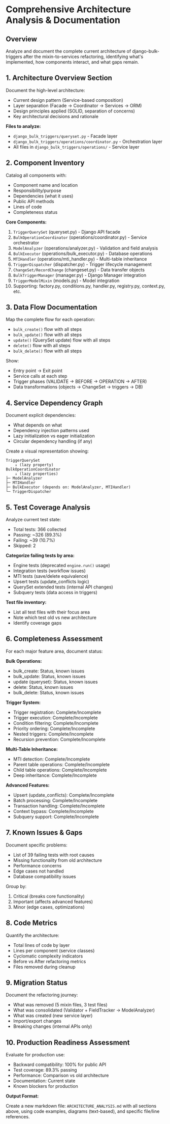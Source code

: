 <!-- fd8551f9-6b38-4361-8025-18910fbcb66b 089d190f-7f2a-42e0-8952-cb412f742319 -->
# Comprehensive Architecture Analysis & Documentation

## Overview

Analyze and document the complete current architecture of django-bulk-triggers after the mixin-to-services refactoring, identifying what's implemented, how components interact, and what gaps remain.

## 1. Architecture Overview Section

Document the high-level architecture:

- Current design pattern (Service-based composition)
- Layer separation (Facade → Coordinator → Services → ORM)
- Design principles applied (SOLID, separation of concerns)
- Key architectural decisions and rationale

**Files to analyze:**

- `django_bulk_triggers/queryset.py` - Facade layer
- `django_bulk_triggers/operations/coordinator.py` - Orchestration layer
- All files in `django_bulk_triggers/operations/` - Service layer

## 2. Component Inventory

Catalog all components with:

- Component name and location
- Responsibility/purpose
- Dependencies (what it uses)
- Public API methods
- Lines of code
- Completeness status

**Core Components:**

1. `TriggerQuerySet` (queryset.py) - Django API facade
2. `BulkOperationCoordinator` (operations/coordinator.py) - Service orchestrator
3. `ModelAnalyzer` (operations/analyzer.py) - Validation and field analysis
4. `BulkExecutor` (operations/bulk_executor.py) - Database operations
5. `MTIHandler` (operations/mti_handler.py) - Multi-table inheritance
6. `TriggerDispatcher` (dispatcher.py) - Trigger lifecycle management
7. `ChangeSet/RecordChange` (changeset.py) - Data transfer objects
8. `BulkTriggerManager` (manager.py) - Django Manager integration
9. `TriggerModelMixin` (models.py) - Model integration
10. Supporting: factory.py, conditions.py, handler.py, registry.py, context.py, etc.

## 3. Data Flow Documentation

Map the complete flow for each operation:

- `bulk_create()` flow with all steps
- `bulk_update()` flow with all steps  
- `update()` (QuerySet update) flow with all steps
- `delete()` flow with all steps
- `bulk_delete()` flow with all steps

Show:

- Entry point → Exit point
- Service calls at each step
- Trigger phases (VALIDATE → BEFORE → OPERATION → AFTER)
- Data transformations (objects → ChangeSet → triggers → DB)

## 4. Service Dependency Graph

Document explicit dependencies:

- What depends on what
- Dependency injection patterns used
- Lazy initialization vs eager initialization
- Circular dependency handling (if any)

Create a visual representation showing:

```
TriggerQuerySet
    ↓ (lazy property)
BulkOperationCoordinator
    ↓ (lazy properties)
├─ ModelAnalyzer
├─ MTIHandler  
├─ BulkExecutor (depends on: ModelAnalyzer, MTIHandler)
└─ TriggerDispatcher
```

## 5. Test Coverage Analysis

Analyze current test state:

- Total tests: 366 collected
- Passing: ~326 (89.3%)
- Failing: ~39 (10.7%)
- Skipped: 2

**Categorize failing tests by area:**

- Engine tests (deprecated `engine.run()` usage)
- Integration tests (workflow issues)
- MTI tests (save/delete equivalence)
- Upsert tests (update_conflicts logic)
- QuerySet extended tests (internal API changes)
- Subquery tests (data access in triggers)

**Test file inventory:**

- List all test files with their focus area
- Note which test old vs new architecture
- Identify coverage gaps

## 6. Completeness Assessment

For each major feature area, document status:

**Bulk Operations:**

- bulk_create: Status, known issues
- bulk_update: Status, known issues
- update (queryset): Status, known issues
- delete: Status, known issues
- bulk_delete: Status, known issues

**Trigger System:**

- Trigger registration: Complete/Incomplete
- Trigger execution: Complete/Incomplete
- Condition filtering: Complete/Incomplete
- Priority ordering: Complete/Incomplete
- Nested triggers: Complete/Incomplete
- Recursion prevention: Complete/Incomplete

**Multi-Table Inheritance:**

- MTI detection: Complete/Incomplete
- Parent table operations: Complete/Incomplete
- Child table operations: Complete/Incomplete
- Deep inheritance: Complete/Incomplete

**Advanced Features:**

- Upsert (update_conflicts): Complete/Incomplete
- Batch processing: Complete/Incomplete
- Transaction handling: Complete/Incomplete
- Context bypass: Complete/Incomplete
- Subquery support: Complete/Incomplete

## 7. Known Issues & Gaps

Document specific problems:

- List of 39 failing tests with root causes
- Missing functionality from old architecture
- Performance concerns
- Edge cases not handled
- Database compatibility issues

Group by:

1. Critical (breaks core functionality)
2. Important (affects advanced features)
3. Minor (edge cases, optimizations)

## 8. Code Metrics

Quantify the architecture:

- Total lines of code by layer
- Lines per component (service classes)
- Cyclomatic complexity indicators
- Before vs After refactoring metrics
- Files removed during cleanup

## 9. Migration Status

Document the refactoring journey:

- What was removed (5 mixin files, 3 test files)
- What was consolidated (Validator + FieldTracker → ModelAnalyzer)
- What was created (new service layer)
- Import/export changes
- Breaking changes (internal APIs only)

## 10. Production Readiness Assessment

Evaluate for production use:

- Backward compatibility: 100% for public API
- Test coverage: 89.3% passing
- Performance: Comparison vs old architecture
- Documentation: Current state
- Known blockers for production

**Output Format:**

Create a new markdown file: `ARCHITECTURE_ANALYSIS.md` with all sections above, using code examples, diagrams (text-based), and specific file/line references.